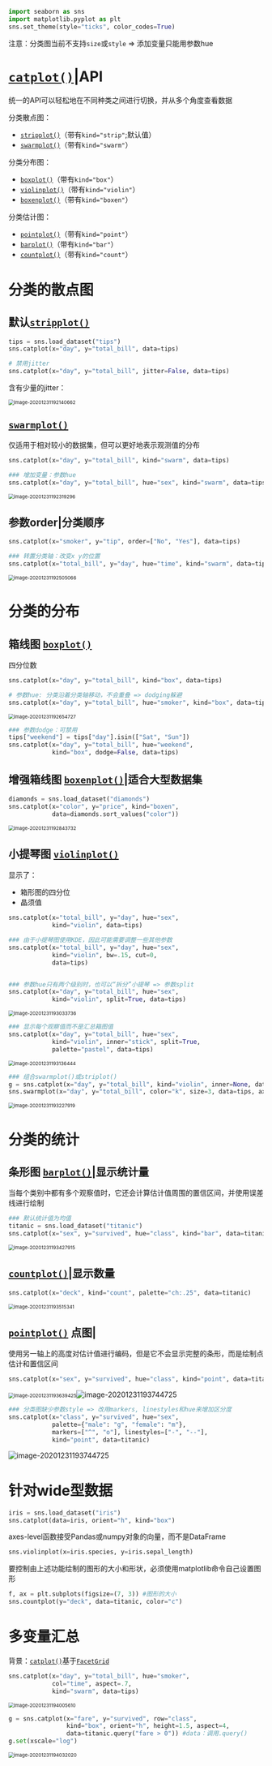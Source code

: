 ```python
import seaborn as sns
import matplotlib.pyplot as plt
sns.set_theme(style="ticks", color_codes=True)
```

注意：分类图当前不支持`size`或`style` => 添加变量只能用参数hue

# [`catplot()`](https://seaborn.pydata.org/generated/seaborn.catplot.html#seaborn.catplot)|API

统一的API可以轻松地在不同种类之间进行切换，并从多个角度查看数据

分类散点图：

- [`stripplot()`](https://seaborn.pydata.org/generated/seaborn.stripplot.html#seaborn.stripplot)（带有`kind="strip"`;默认值）
- [`swarmplot()`](https://seaborn.pydata.org/generated/seaborn.swarmplot.html#seaborn.swarmplot)（带有`kind="swarm"`）

分类分布图：

- [`boxplot()`](https://seaborn.pydata.org/generated/seaborn.boxplot.html#seaborn.boxplot)（带有`kind="box"`）
- [`violinplot()`](https://seaborn.pydata.org/generated/seaborn.violinplot.html#seaborn.violinplot)（带有`kind="violin"`）
- [`boxenplot()`](https://seaborn.pydata.org/generated/seaborn.boxenplot.html#seaborn.boxenplot)（带有`kind="boxen"`）

分类估计图：

- [`pointplot()`](https://seaborn.pydata.org/generated/seaborn.pointplot.html#seaborn.pointplot)（带有`kind="point"`）
- [`barplot()`](https://seaborn.pydata.org/generated/seaborn.barplot.html#seaborn.barplot)（带有`kind="bar"`）
- [`countplot()`](https://seaborn.pydata.org/generated/seaborn.countplot.html#seaborn.countplot)（带有`kind="count"`）



# 分类的散点图

## 默认[`stripplot()`](https://seaborn.pydata.org/generated/seaborn.stripplot.html#seaborn.stripplot)

```python
tips = sns.load_dataset("tips")
sns.catplot(x="day", y="total_bill", data=tips)

# 禁用jitter
sns.catplot(x="day", y="total_bill", jitter=False, data=tips)
```

含有少量的jitter：

<img src="https://cdn.jsdelivr.net/gh/DaiDuncan/PicUploader/img/20201231192140.png" alt="image-20201231192140662" style="zoom:67%;" />



## [`swarmplot()`](https://seaborn.pydata.org/generated/seaborn.swarmplot.html#seaborn.swarmplot)

仅适用于相对较小的数据集，但可以更好地表示观测值的分布

```python
sns.catplot(x="day", y="total_bill", kind="swarm", data=tips)

### 增加变量：参数hue
sns.catplot(x="day", y="total_bill", hue="sex", kind="swarm", data=tips)
```

<img src="https://cdn.jsdelivr.net/gh/DaiDuncan/PicUploader/img/20201231192319.png" alt="image-20201231192319296" style="zoom:67%;" />



## 参数order|分类顺序

```python
sns.catplot(x="smoker", y="tip", order=["No", "Yes"], data=tips)

### 转置分类轴：改变x y的位置
sns.catplot(x="total_bill", y="day", hue="time", kind="swarm", data=tips)
```

<img src="https://cdn.jsdelivr.net/gh/DaiDuncan/PicUploader/img/20201231192505.png" alt="image-20201231192505066" style="zoom:67%;" />





# 分类的分布

## 箱线图 [`boxplot()`](https://seaborn.pydata.org/generated/seaborn.boxplot.html#seaborn.boxplot)

四分位数

```python
sns.catplot(x="day", y="total_bill", kind="box", data=tips)

# 参数hue: 分类沿着分类轴移动，不会重叠 => dodging躲避
sns.catplot(x="day", y="total_bill", hue="smoker", kind="box", data=tips)
```

<img src="https://cdn.jsdelivr.net/gh/DaiDuncan/PicUploader/img/20201231192654.png" alt="image-20201231192654727" style="zoom:67%;" />

```python
### 参数dodge：可禁用
tips["weekend"] = tips["day"].isin(["Sat", "Sun"])
sns.catplot(x="day", y="total_bill", hue="weekend",
            kind="box", dodge=False, data=tips)
```



## 增强箱线图 [`boxenplot()`](https://seaborn.pydata.org/generated/seaborn.boxenplot.html#seaborn.boxenplot)|适合大型数据集

```python
diamonds = sns.load_dataset("diamonds")
sns.catplot(x="color", y="price", kind="boxen",
            data=diamonds.sort_values("color"))
```

<img src="https://cdn.jsdelivr.net/gh/DaiDuncan/PicUploader/img/20201231192844.png" alt="image-20201231192843732" style="zoom:67%;" />



## 小提琴图 [`violinplot()`](https://seaborn.pydata.org/generated/seaborn.violinplot.html#seaborn.violinplot)

显示了：

- 箱形图的四分位
- 晶须值

```python
sns.catplot(x="total_bill", y="day", hue="sex",
            kind="violin", data=tips)

### 由于小提琴图使用KDE，因此可能需要调整一些其他参数
sns.catplot(x="total_bill", y="day", hue="sex",
            kind="violin", bw=.15, cut=0,
            data=tips)


### 参数hue只有两个级别时，也可以“拆分”小提琴 => 参数split
sns.catplot(x="day", y="total_bill", hue="sex",
            kind="violin", split=True, data=tips)
```

<img src="https://cdn.jsdelivr.net/gh/DaiDuncan/PicUploader/img/20201231193033.png" alt="image-20201231193033736" style="zoom:67%;" />

```python
### 显示每个观察值而不是汇总箱图值
sns.catplot(x="day", y="total_bill", hue="sex",
            kind="violin", inner="stick", split=True,
            palette="pastel", data=tips)
```

<img src="https://cdn.jsdelivr.net/gh/DaiDuncan/PicUploader/img/20201231193136.png" alt="image-20201231193136444" style="zoom:67%;" />



```python
### 组合swarmplot()或striplot()
g = sns.catplot(x="day", y="total_bill", kind="violin", inner=None, data=tips)
sns.swarmplot(x="day", y="total_bill", color="k", size=3, data=tips, ax=g.ax)
```

<img src="https://cdn.jsdelivr.net/gh/DaiDuncan/PicUploader/img/20201231193228.png" alt="image-20201231193227919" style="zoom:67%;" />





# 分类的统计

## 条形图 [`barplot()`](https://seaborn.pydata.org/generated/seaborn.barplot.html#seaborn.barplot)|显示统计量

当每个类别中都有多个观察值时，它还会计算估计值周围的置信区间，并使用误差线进行绘制

```python
### 默认统计值为均值
titanic = sns.load_dataset("titanic")
sns.catplot(x="sex", y="survived", hue="class", kind="bar", data=titanic)
```

<img src="https://cdn.jsdelivr.net/gh/DaiDuncan/PicUploader/img/20201231193428.png" alt="image-20201231193427915" style="zoom:67%;" />



## [`countplot()`](https://seaborn.pydata.org/generated/seaborn.countplot.html#seaborn.countplot)|显示数量

```python
sns.catplot(x="deck", kind="count", palette="ch:.25", data=titanic)
```

<img src="https://cdn.jsdelivr.net/gh/DaiDuncan/PicUploader/img/20201231193515.png" alt="image-20201231193515341" style="zoom:67%;" />



## [`pointplot()`](https://seaborn.pydata.org/generated/seaborn.pointplot.html#seaborn.pointplot) 点图|

使用另一轴上的高度对估计值进行编码，但是它不会显示完整的条形，而是绘制点估计和置信区间

```python
sns.catplot(x="sex", y="survived", hue="class", kind="point", data=titanic)
```

<img src="https://cdn.jsdelivr.net/gh/DaiDuncan/PicUploader/img/20201231193639.png" alt="image-20201231193639425" style="zoom:67%;" />![image-20201231193744725](https://cdn.jsdelivr.net/gh/DaiDuncan/PicUploader/img/20201231193744.png)

```python
### 分类图缺少参数style => 改用markers, linestyles和hue来增加区分度
sns.catplot(x="class", y="survived", hue="sex",
            palette={"male": "g", "female": "m"},
            markers=["^", "o"], linestyles=["-", "--"],
            kind="point", data=titanic)
```

![image-20201231193744725](https://cdn.jsdelivr.net/gh/DaiDuncan/PicUploader/img/20201231193744.png)



# 针对wide型数据

```python
iris = sns.load_dataset("iris")
sns.catplot(data=iris, orient="h", kind="box")
```

axes-level函数接受Pandas或numpy对象的向量，而不是DataFrame

```python
sns.violinplot(x=iris.species, y=iris.sepal_length)
```

要控制由上述功能绘制的图形的大小和形状，必须使用matplotlib命令自己设置图形

```python
f, ax = plt.subplots(figsize=(7, 3)) #图形的大小
sns.countplot(y="deck", data=titanic, color="c")
```





# 多变量汇总

背景：[`catplot()`](https://seaborn.pydata.org/generated/seaborn.catplot.html#seaborn.catplot)基于[`FacetGrid`](https://seaborn.pydata.org/generated/seaborn.FacetGrid.html#seaborn.FacetGrid)

```python
sns.catplot(x="day", y="total_bill", hue="smoker",
            col="time", aspect=.7,
            kind="swarm", data=tips)
```

<img src="https://cdn.jsdelivr.net/gh/DaiDuncan/PicUploader/img/20201231194006.png" alt="image-20201231194005610" style="zoom:67%;" />

```python
g = sns.catplot(x="fare", y="survived", row="class",
                kind="box", orient="h", height=1.5, aspect=4,
                data=titanic.query("fare > 0")) #data：调用.query()
g.set(xscale="log")
```

<img src="https://cdn.jsdelivr.net/gh/DaiDuncan/PicUploader/img/20201231194032.png" alt="image-20201231194032020" style="zoom:67%;" />

